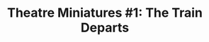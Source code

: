 ---
title: "Theatre Miniatures #1: The Train Departs"
tags: [orchestral, cd]
sectionSortOrder: 6
shortDesc: "from Adrian's score for Murder On The Orient Express"
forces: "2+picc.2.2.2+cbn / 4.3.3.1 / 2perc / timp / harp / strings min 12.10.8.6.4"
length: "3 mins 30 secs"
workNumber: "P0056"
compositionYear: "2023"
pdf: ""
hire: no
buy: ""
recording: ""
audioIndex: 0
privateAudioIndex: 0
projectColour:
layout: workDetail
permalink: false
---